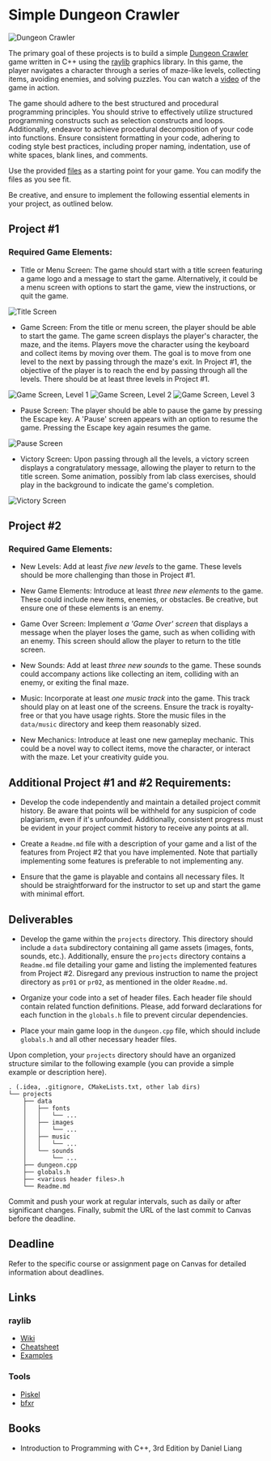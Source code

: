 Simple Dungeon Crawler
======================

![Dungeon Crawler](https://i.imgur.com/kS2rLP9.png)

The primary goal of these projects is to build a simple [Dungeon Crawler](https://en.wikipedia.org/wiki/Dungeon_crawl) game written in C++ using the [raylib](https://www.raylib.com) graphics library. In this game, the player navigates a character through a series of maze-like levels, collecting items, avoiding enemies, and solving puzzles. You can watch a [video](https://drive.google.com/file/d/125PP44EdpvlHC7lhqUwaGIcbZf5uAXT5/view?usp=sharing) of the game in action.

The game should adhere to the best structured and procedural programming principles. You should strive to effectively utilize structured programming constructs such as selection constructs and loops. Additionally, endeavor to achieve procedural decomposition of your code into functions. Ensure consistent formatting in your code, adhering to coding style best practices, including proper naming, indentation, use of white spaces, blank lines, and comments.

Use the provided [files](https://drive.google.com/file/d/1z5s3KgPg6p1eEv5OWEwB65_Of44786W4/view?usp=sharing) as a starting point for your game. You can modify the files as you see fit.

Be creative, and ensure to implement the following essential elements in your project, as outlined below.

## Project #1

### Required Game Elements:

* Title or Menu Screen: The game should start with a title screen featuring a game logo and a message to start the game. Alternatively, it could be a menu screen with options to start the game, view the instructions, or quit the game.

![Title Screen](https://i.imgur.com/ytQVicK.png)

* Game Screen: From the title or menu screen, the player should be able to start the game. The game screen displays the player's character, the maze, and the items. Players move the character using the keyboard and collect items by moving over them. The goal is to move from one level to the next by passing through the maze's exit. In Project #1, the objective of the player is to reach the end by passing through all the levels. There should be at least three levels in Project #1.

![Game Screen, Level 1](https://i.imgur.com/rqGzRXN.png)
![Game Screen, Level 2](https://i.imgur.com/IrljFzC.png)
![Game Screen, Level 3](https://i.imgur.com/kS2rLP9.png)

* Pause Screen: The player should be able to pause the game by pressing the Escape key. A 'Pause' screen appears with an option to resume the game. Pressing the Escape key again resumes the game.

![Pause Screen](https://i.imgur.com/708RtU6.png)

* Victory Screen: Upon passing through all the levels, a victory screen displays a congratulatory message, allowing the player to return to the title screen. Some animation, possibly from lab class exercises, should play in the background to indicate the game's completion.

![Victory Screen](https://i.imgur.com/g4hXtrf.png)

## Project #2

### Required Game Elements:

* New Levels: Add at least *five new levels* to the game. These levels should be more challenging than those in Project #1.

* New Game Elements: Introduce at least *three new elements* to the game. These could include new items, enemies, or obstacles. Be creative, but ensure one of these elements is an enemy.

* Game Over Screen: Implement *a 'Game Over' screen* that displays a message when the player loses the game, such as when colliding with an enemy. This screen should allow the player to return to the title screen.

* New Sounds: Add at least *three new sounds* to the game. These sounds could accompany actions like collecting an item, colliding with an enemy, or exiting the final maze.

* Music: Incorporate at least *one music track* into the game. This track should play on at least one of the screens. Ensure the track is royalty-free or that you have usage rights. Store the music files in the `data/music` directory and keep them reasonably sized.

* New Mechanics: Introduce at least one new gameplay mechanic. This could be a novel way to collect items, move the character, or interact with the maze. Let your creativity guide you.

## Additional Project #1 and #2 Requirements:

* Develop the code independently and maintain a detailed project commit history. Be aware that points will be withheld for any suspicion of code plagiarism, even if it's unfounded. Additionally, consistent progress must be evident in your project commit history to receive any points at all.

* Create a `Readme.md` file with a description of your game and a list of the features from Project #2 that you have implemented. Note that partially implementing some features is preferable to not implementing any.

* Ensure that the game is playable and contains all necessary files. It should be straightforward for the instructor to set up and start the game with minimal effort.

## Deliverables

* Develop the game within the `projects` directory. This directory should include a `data` subdirectory containing all game assets (images, fonts, sounds, etc.). Additionally, ensure the `projects` directory contains a `Readme.md` file detailing your game and listing the implemented features from Project #2. Disregard any previous instruction to name the project directory as `pr01` or `pr02`, as mentioned in the older `Readme.md`.

* Organize your code into a set of header files. Each header file should contain related function definitions. Please, add forward declarations for each function in the `globals.h` file to prevent circular dependencies.

* Place your main game loop in the `dungeon.cpp` file, which should include `globals.h` and all other necessary header files.

Upon completion, your `projects` directory should have an organized structure similar to the following example (you can provide a simple example or description here).

```
. (.idea, .gitignore, CMakeLists.txt, other lab dirs)
└── projects
    ├── data
    │   ├── fonts
    │   │   └── ...
    │   ├── images
    │   │   └── ...
    │   ├── music
    │   │   └── ...
    │   └── sounds
    │       └── ...
    ├── dungeon.cpp
    ├── globals.h
    ├── <various header files>.h
    └── Readme.md
```

Commit and push your work at regular intervals, such as daily or after significant changes. Finally, submit the URL of the last commit to Canvas before the deadline.

## Deadline

Refer to the specific course or assignment page on Canvas for detailed information about deadlines.

## Links

### raylib

* [Wiki](https://github.com/raysan5/raylib/wiki)
* [Cheatsheet](https://www.raylib.com/cheatsheet/cheatsheet.html)
* [Examples](https://www.raylib.com/examples.html)

### Tools

* [Piskel](https://www.piskelapp.com)
* [bfxr](https://www.bfxr.net)

## Books

* Introduction to Programming with C++, 3rd Edition by Daniel Liang
